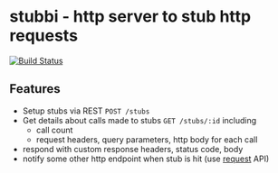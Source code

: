 # stubbi - http server to stub http requests
[![Build Status](https://travis-ci.org/oesse/stubbi.svg?branch=master)](https://travis-ci.org/oesse/stubbi)

## Features

* Setup stubs via REST `POST /stubs`
* Get details about calls made to stubs `GET /stubs/:id` including
  * call count
  * request headers, query parameters, http body for each call
* respond with custom response headers, status code, body
* notify some other http endpoint when stub is hit (use [request](https://npmjs.com/packages/request) API)
